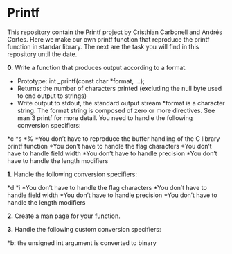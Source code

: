 # **Printf**

This repository contain the Printf project by Cristhian Carbonell and Andrés Cortes.
Here we make our own printf function that reproduce the printf function in standar library.
The next are the task you will find in this repository until the date.

**0.** Write a function that produces output according to a format.

* Prototype: int _printf(const char *format, ...);
* Returns: the number of characters printed (excluding the null byte used to end output to strings)
* Write output to stdout, the standard output stream
*format is a character string. The format string is composed of zero or more directives. See man 3 printf for more detail. You need to handle the following conversion specifiers:

*c
*s
*%
*You don’t have to reproduce the buffer handling of the C library printf function
*You don’t have to handle the flag characters
*You don’t have to handle field width
*You don’t have to handle precision
*You don’t have to handle the length modifiers

**1.** Handle the following conversion specifiers:

*d
*i
*You don’t have to handle the flag characters
*You don’t have to handle field width
*You don’t have to handle precision
*You don’t have to handle the length modifiers

**2.** Create a man page for your function.

**3.** Handle the following custom conversion specifiers:

*b: the unsigned int argument is converted to binary
